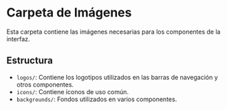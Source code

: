 # Carpeta de Imágenes

Esta carpeta contiene las imágenes necesarias para los componentes de la interfaz.

## Estructura

- `logos/`: Contiene los logotipos utilizados en las barras de navegación y otros componentes.
- `icons/`: Contiene íconos de uso común.
- `backgrounds/`: Fondos utilizados en varios componentes.